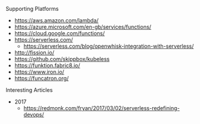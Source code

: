 
Supporting Platforms
* https://aws.amazon.com/lambda/
* https://azure.microsoft.com/en-gb/services/functions/
* https://cloud.google.com/functions/
* https://serverless.com/
  * https://serverless.com/blog/openwhisk-integration-with-serverless/
* http://fission.io/
* https://github.com/skippbox/kubeless
* https://funktion.fabric8.io/
* https://www.iron.io/
* https://funcatron.org/


Interesting Articles
* 2017
  * https://redmonk.com/fryan/2017/03/02/serverless-redefining-devops/


